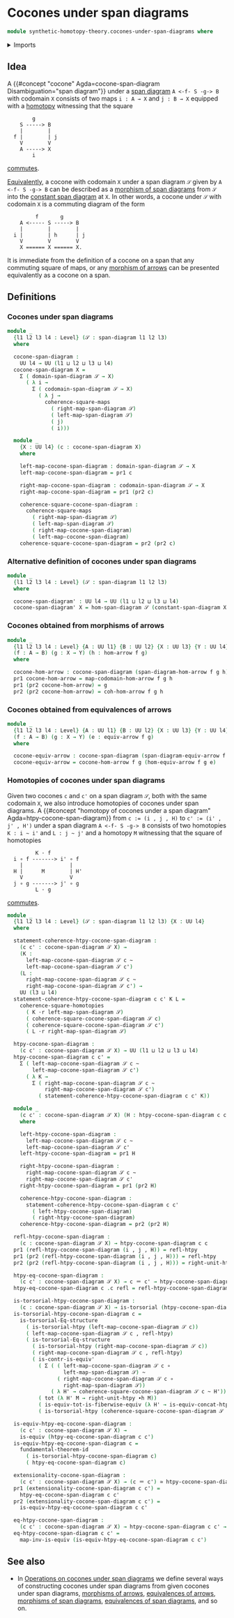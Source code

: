 # Cocones under span diagrams

```agda
module synthetic-homotopy-theory.cocones-under-span-diagrams where
```

<details><summary>Imports</summary>

```agda
open import foundation.commuting-squares-of-homotopies
open import foundation.constant-span-diagrams
open import foundation.dependent-pair-types
open import foundation.equivalences-arrows
open import foundation.fundamental-theorem-of-identity-types
open import foundation.homotopies
open import foundation.homotopy-induction
open import foundation.morphisms-arrows
open import foundation.morphisms-span-diagrams
open import foundation.span-diagrams
open import foundation.structure-identity-principle
open import foundation.universe-levels
open import foundation.whiskering-homotopies

open import foundation-core.commuting-squares-of-maps
open import foundation-core.contractible-types
open import foundation-core.equivalences
open import foundation-core.function-extensionality
open import foundation-core.function-types
open import foundation-core.functoriality-dependent-pair-types
open import foundation-core.identity-types
open import foundation-core.torsorial-type-families
```

</details>

## Idea

A {{#concept "cocone" Agda=cocone-span-diagram Disambiguation="span diagram"}}
under a [span diagram](foundation.span-diagrams.md) `A <-f- S -g-> B` with
codomain `X` consists of two maps `i : A → X` and `j : B → X` equipped with a
[homotopy](foundation.homotopies.md) witnessing that the square

```text
        g
    S -----> B
    |        |
  f |        | j
    V        V
    A -----> X
        i
```

[commutes](foundation.commuting-squares-of-maps.md).

[Equivalently](foundation-core.equivalences.md), a cocone with codomain `X`
under a span diagram `𝒮` given by `A <-f- S -g-> B` can be described as a
[morphism of span diagrams](foundation.morphisms-span-diagrams.md) from `𝒮` into
the [constant span diagram](foundation.constant-span-diagrams.md) at `X`. In
other words, a cocone under `𝒮` with codomain `X` is a commuting diagram of the
form

```text
         f       g
    A <----- S -----> B
    |        |        |
  i |        | h      | j
    V        V        V
    X ====== X ====== X.
```

It is immediate from the definition of a cocone on a span that any commuting
square of maps, or any [morphism of arrows](foundation.morphisms-arrows.md) can
be presented equivalently as a cocone on a span.

## Definitions

### Cocones under span diagrams

```agda
module _
  {l1 l2 l3 l4 : Level} (𝒮 : span-diagram l1 l2 l3)
  where

  cocone-span-diagram :
    UU l4 → UU (l1 ⊔ l2 ⊔ l3 ⊔ l4)
  cocone-span-diagram X =
    Σ ( domain-span-diagram 𝒮 → X)
      ( λ i →
        Σ ( codomain-span-diagram 𝒮 → X)
          ( λ j →
            coherence-square-maps
              ( right-map-span-diagram 𝒮)
              ( left-map-span-diagram 𝒮)
              ( j)
              ( i)))

  module _
    {X : UU l4} (c : cocone-span-diagram X)
    where

    left-map-cocone-span-diagram : domain-span-diagram 𝒮 → X
    left-map-cocone-span-diagram = pr1 c

    right-map-cocone-span-diagram : codomain-span-diagram 𝒮 → X
    right-map-cocone-span-diagram = pr1 (pr2 c)

    coherence-square-cocone-span-diagram :
      coherence-square-maps
        ( right-map-span-diagram 𝒮)
        ( left-map-span-diagram 𝒮)
        ( right-map-cocone-span-diagram)
        ( left-map-cocone-span-diagram)
    coherence-square-cocone-span-diagram = pr2 (pr2 c)
```

### Alternative definition of cocones under span diagrams

```agda
module _
  {l1 l2 l3 l4 : Level} (𝒮 : span-diagram l1 l2 l3)
  where

  cocone-span-diagram' : UU l4 → UU (l1 ⊔ l2 ⊔ l3 ⊔ l4)
  cocone-span-diagram' X = hom-span-diagram 𝒮 (constant-span-diagram X)
```

### Cocones obtained from morphisms of arrows

```agda
module _
  {l1 l2 l3 l4 : Level} {A : UU l1} {B : UU l2} {X : UU l3} {Y : UU l4}
  (f : A → B) (g : X → Y) (h : hom-arrow f g)
  where

  cocone-hom-arrow : cocone-span-diagram (span-diagram-hom-arrow f g h) Y
  pr1 cocone-hom-arrow = map-codomain-hom-arrow f g h
  pr1 (pr2 cocone-hom-arrow) = g
  pr2 (pr2 cocone-hom-arrow) = coh-hom-arrow f g h
```

### Cocones obtained from equivalences of arrows

```agda
module _
  {l1 l2 l3 l4 : Level} {A : UU l1} {B : UU l2} {X : UU l3} {Y : UU l4}
  (f : A → B) (g : X → Y) (e : equiv-arrow f g)
  where

  cocone-equiv-arrow : cocone-span-diagram (span-diagram-equiv-arrow f g e) Y
  cocone-equiv-arrow = cocone-hom-arrow f g (hom-equiv-arrow f g e)
```

### Homotopies of cocones under span diagrams

Given two cocones `c` and `c'` on a span diagram `𝒮`, both with the same
codomain `X`, we also introduce homotopies of cocones under span diagrams. A
{{#concept "homotopy of cocones under a span diagram" Agda=htpy-cocone-span-diagram}}
from `c := (i , j , H)` to `c' := (i' , j' , H')` under a span diagram
`A <-f- S -g-> B` consists of two homotopies `K : i ~ i'` and `L : j ~ j'` and a
homotopy `M` witnessing that the square of homotopies

```text
         K · f
  i ∘ f -------> i' ∘ f
    |               |
  H |      M        | H'
    V               V
  j ∘ g -------> j' ∘ g
         L · g
```

[commutes](foundation.commuting-squares-homotopies.md).

```agda
module _
  {l1 l2 l3 l4 : Level} (𝒮 : span-diagram l1 l2 l3) {X : UU l4}
  where

  statement-coherence-htpy-cocone-span-diagram :
    (c c' : cocone-span-diagram 𝒮 X) →
    (K :
      left-map-cocone-span-diagram 𝒮 c ~
      left-map-cocone-span-diagram 𝒮 c')
    (L :
      right-map-cocone-span-diagram 𝒮 c ~
      right-map-cocone-span-diagram 𝒮 c') →
    UU (l3 ⊔ l4)
  statement-coherence-htpy-cocone-span-diagram c c' K L =
    coherence-square-homotopies
      ( K ·r left-map-span-diagram 𝒮)
      ( coherence-square-cocone-span-diagram 𝒮 c)
      ( coherence-square-cocone-span-diagram 𝒮 c')
      ( L ·r right-map-span-diagram 𝒮)

  htpy-cocone-span-diagram :
    (c c' : cocone-span-diagram 𝒮 X) → UU (l1 ⊔ l2 ⊔ l3 ⊔ l4)
  htpy-cocone-span-diagram c c' =
    Σ ( left-map-cocone-span-diagram 𝒮 c ~
        left-map-cocone-span-diagram 𝒮 c')
      ( λ K →
        Σ ( right-map-cocone-span-diagram 𝒮 c ~
            right-map-cocone-span-diagram 𝒮 c')
          ( statement-coherence-htpy-cocone-span-diagram c c' K))

  module _
    (c c' : cocone-span-diagram 𝒮 X) (H : htpy-cocone-span-diagram c c')
    where

    left-htpy-cocone-span-diagram :
      left-map-cocone-span-diagram 𝒮 c ~
      left-map-cocone-span-diagram 𝒮 c'
    left-htpy-cocone-span-diagram = pr1 H

    right-htpy-cocone-span-diagram :
      right-map-cocone-span-diagram 𝒮 c ~
      right-map-cocone-span-diagram 𝒮 c'
    right-htpy-cocone-span-diagram = pr1 (pr2 H)

    coherence-htpy-cocone-span-diagram :
      statement-coherence-htpy-cocone-span-diagram c c'
        ( left-htpy-cocone-span-diagram)
        ( right-htpy-cocone-span-diagram)
    coherence-htpy-cocone-span-diagram = pr2 (pr2 H)

  refl-htpy-cocone-span-diagram :
    (c : cocone-span-diagram 𝒮 X) → htpy-cocone-span-diagram c c
  pr1 (refl-htpy-cocone-span-diagram (i , j , H)) = refl-htpy
  pr1 (pr2 (refl-htpy-cocone-span-diagram (i , j , H))) = refl-htpy
  pr2 (pr2 (refl-htpy-cocone-span-diagram (i , j , H))) = right-unit-htpy

  htpy-eq-cocone-span-diagram :
    (c c' : cocone-span-diagram 𝒮 X) → c ＝ c' → htpy-cocone-span-diagram c c'
  htpy-eq-cocone-span-diagram c .c refl = refl-htpy-cocone-span-diagram c

  is-torsorial-htpy-cocone-span-diagram :
    (c : cocone-span-diagram 𝒮 X) → is-torsorial (htpy-cocone-span-diagram c)
  is-torsorial-htpy-cocone-span-diagram c =
    is-torsorial-Eq-structure
      ( is-torsorial-htpy (left-map-cocone-span-diagram 𝒮 c))
      ( left-map-cocone-span-diagram 𝒮 c , refl-htpy)
      ( is-torsorial-Eq-structure
        ( is-torsorial-htpy (right-map-cocone-span-diagram 𝒮 c))
        ( right-map-cocone-span-diagram 𝒮 c , refl-htpy)
        ( is-contr-is-equiv'
          ( Σ ( ( left-map-cocone-span-diagram 𝒮 c ∘
                  left-map-span-diagram 𝒮) ~
                ( right-map-cocone-span-diagram 𝒮 c ∘
                  right-map-span-diagram 𝒮))
              ( λ H' → coherence-square-cocone-span-diagram 𝒮 c ~ H'))
          ( tot (λ H' M → right-unit-htpy ∙h M))
          ( is-equiv-tot-is-fiberwise-equiv (λ H' → is-equiv-concat-htpy _ _))
          ( is-torsorial-htpy (coherence-square-cocone-span-diagram 𝒮 c))))

  is-equiv-htpy-eq-cocone-span-diagram :
    (c c' : cocone-span-diagram 𝒮 X) →
    is-equiv (htpy-eq-cocone-span-diagram c c')
  is-equiv-htpy-eq-cocone-span-diagram c =
    fundamental-theorem-id
      ( is-torsorial-htpy-cocone-span-diagram c)
      ( htpy-eq-cocone-span-diagram c)

  extensionality-cocone-span-diagram :
    (c c' : cocone-span-diagram 𝒮 X) → (c ＝ c') ≃ htpy-cocone-span-diagram c c'
  pr1 (extensionality-cocone-span-diagram c c') =
    htpy-eq-cocone-span-diagram c c'
  pr2 (extensionality-cocone-span-diagram c c') =
    is-equiv-htpy-eq-cocone-span-diagram c c'

  eq-htpy-cocone-span-diagram :
    (c c' : cocone-span-diagram 𝒮 X) → htpy-cocone-span-diagram c c' → c ＝ c'
  eq-htpy-cocone-span-diagram c c' =
    map-inv-is-equiv (is-equiv-htpy-eq-cocone-span-diagram c c')
```

## See also

- In
  [Operations on cocones under span diagrams](synthetic-homotopy-theory.operations-cocones-under-span-diagrams.md)
  we define several ways of constructing cocones under span diagrams from given
  cocones under span diagrams,
  [morphisms of arrows](foundation.morphisms-arrows.md),
  [equivalences of arrows](foundation.equivalences-arrows.md),
  [morphisms of span diagrams](foundation.morphisms-span-diagrams.md),
  [equivalences of span diagrams](foundation.equivalences-span-diagrams.md), and
  so on.
